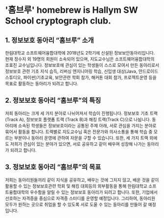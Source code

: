 
# '홈브루' homebrew is Hallym SW School cryptograph club.

## 1. 정보보호 동아리 “홈브루” 소개
한림대학교 소프트웨어융합대학에 2018년도 2학기에 신설된 정보보안동아리입니다. 현재 정수지 외 19명의 회원이 소속되어 있으며,
지도교수님은 소프트웨어융합대학의 조효진 교수님입니다. 
정보보호에 관심이 있는 학생들이 스스로 모여서 만든 동아리로서 정보보호 관련 기초 지식 습득, 리버싱 엔지니어링 학습, 신입생 대상(Java, 안드로이드스튜디오, 파이썬)기초교육, 보안관련 학회 참가, 해커톤 대회 참가, 프로젝트운영 등을 목표로 활동하는 동아리가 되려고 합니다.

## 2. 정보보호 동아리 “홈브루”의 특징
저희 동아리는 크게 세 가지 분야로 나뉘어져서 학습이 진행됩니다. 정보보호 기초 트랙 (Track A), 정보보호 플랫폼 트랙 (Track B)과 해킹 트랙(Track C)으로 나뉩니다. 동아리에 소속된 학생들은 정보보호이라는 공통된 주제 아래, 서로 관심을 가지는 분야로 묶어서 활동을 합니다. 트랙별로 지도교수님 혹은 전문가와 의사소통을 통해 학습 중 모르는 부분이나 동아리 운영에 관하여 자문을 구할 수 있습니다.
또한, 세 가지 트랙 외에도 저희가 관심이 있는 분야가 있으면, 서로 공유하고 같이 배우며 성장해 나가는 동아리가 되려고 합니다.

## 3. 정보보호 동아리 “홈브루”의 목표
저희는 동아리원들끼리 같이 지식을 공유하고, 배우는 것에 그치지 않고, 배운 것을 같이 활용할 수 있는 정보보호관련 학회 및 해킹 대회등의 외부활동을 통해 한림대학교 소프트융합대학의 우수함을 알릴 수 있는 정보보호 동아리가 되려고 합니다. 
또한, 기업에서 선호하는 자격증을 중심으로 자격증 스터디를 운영할 예정입니다. 그리하여, 동아리원 모두가 원하는 곳으로 취업을 할 수 있도록 서로 도울 수 있는 동아리를 만들어 갈 예정입니다.
